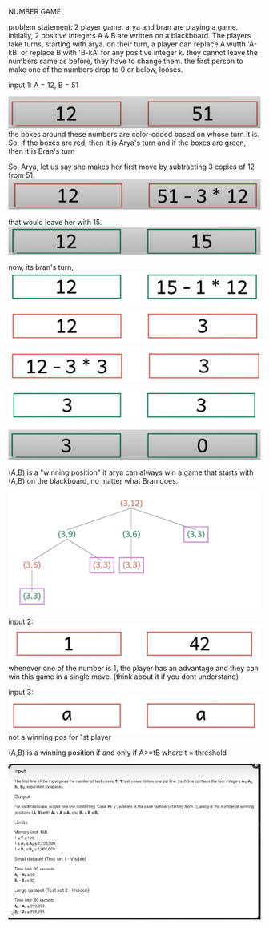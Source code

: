 NUMBER GAME

problem statement: 
2 player game. arya and bran are playing a game.
initially, 2 positive integers A & B are written on a blackboard.
The players take turns, starting with arya. 
on their turn, a player can replace A wutth 'A-kB' or replace B with 'B-kA' for any positive integer k.
they cannot leave the numbers same as before, they have to change them.
the first person to make one of the numbers drop to 0 or below, looses. 

input 1:
A = 12, B = 51

![alt text](image.png)
the boxes around these numbers are color-coded  based on whose turn it is. So, if the boxes are red, then it is Arya's turn and if the boxes  are green, then it is Bran's turn

So, Arya, let us say she makes her first move by subtracting  3 copies of 12 from 51.
![alt text](image-1.png)

that would leave her with 15.
![alt text](image-2.png)

now, its bran's turn,
![alt text](image-3.png)

![alt text](image-4.png)

![alt text](image-5.png)

![alt text](image-6.png)

![alt text](image-7.png)

(A,B) is a "winning position" if arya can always win a game that starts with (A,B) on the blackboard, no matter what Bran does.

![alt text](image-8.png)


input 2:
![alt text](image-9.png)
whenever one of the number is 1, the player has an advantage and they can win this game in a single move. (think about it if you dont understand)

input 3:
![alt text](image-10.png)
not a winning pos for 1st player


(A,B) is a winning position if and only if A>=tB where t = threshold



![alt text](image-11.png)